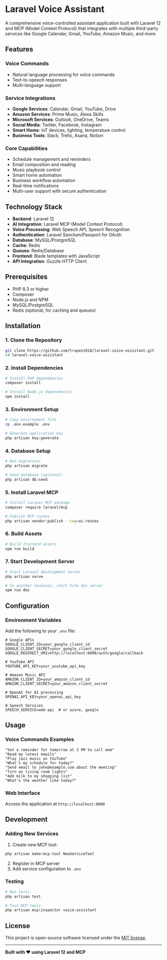 # Laravel Voice Assistant

A comprehensive voice-controlled assistant application built with Laravel 12 and MCP (Model Context Protocol) that integrates with multiple third-party services like Google Calendar, Gmail, YouTube, Amazon Music, and more.

## Features

### Voice Commands
- Natural language processing for voice commands
- Text-to-speech responses
- Multi-language support

### Service Integrations
- **Google Services**: Calendar, Gmail, YouTube, Drive
- **Amazon Services**: Prime Music, Alexa Skills
- **Microsoft Services**: Outlook, OneDrive, Teams
- **Social Media**: Twitter, Facebook, Instagram
- **Smart Home**: IoT devices, lighting, temperature control
- **Business Tools**: Slack, Trello, Asana, Notion

### Core Capabilities
- Schedule management and reminders
- Email composition and reading
- Music playbook control
- Smart home automation
- Business workflow automation
- Real-time notifications
- Multi-user support with secure authentication

## Technology Stack

- **Backend**: Laravel 12
- **AI Integration**: Laravel MCP (Model Context Protocol)
- **Voice Processing**: Web Speech API, Speech Recognition
- **Authentication**: Laravel Sanctum/Passport for OAuth
- **Database**: MySQL/PostgreSQL
- **Cache**: Redis
- **Queues**: Redis/Database
- **Frontend**: Blade templates with JavaScript
- **API Integration**: Guzzle HTTP Client

## Prerequisites

- PHP 8.3 or higher
- Composer
- Node.js and NPM
- MySQL/PostgreSQL
- Redis (optional, for caching and queues)

## Installation

### 1. Clone the Repository
```bash
git clone https://github.com/trupen1010/laravel-voice-assistant.git
cd laravel-voice-assistant
```

### 2. Install Dependencies
```bash
# Install PHP dependencies
composer install

# Install Node.js dependencies
npm install
```

### 3. Environment Setup
```bash
# Copy environment file
cp .env.example .env

# Generate application key
php artisan key:generate
```

### 4. Database Setup
```bash
# Run migrations
php artisan migrate

# Seed database (optional)
php artisan db:seed
```

### 5. Install Laravel MCP
```bash
# Install Laravel MCP package
composer require laravel/mcp

# Publish MCP routes
php artisan vendor:publish --tag=ai-routes
```

### 6. Build Assets
```bash
# Build frontend assets
npm run build
```

### 7. Start Development Server
```bash
# Start Laravel development server
php artisan serve

# In another terminal, start Vite dev server
npm run dev
```

## Configuration

### Environment Variables

Add the following to your `.env` file:

```env
# Google APIs
GOOGLE_CLIENT_ID=your_google_client_id
GOOGLE_CLIENT_SECRET=your_google_client_secret
GOOGLE_REDIRECT_URI=http://localhost:8000/auth/google/callback

# YouTube API
YOUTUBE_API_KEY=your_youtube_api_key

# Amazon Music API
AMAZON_CLIENT_ID=your_amazon_client_id
AMAZON_CLIENT_SECRET=your_amazon_client_secret

# OpenAI for AI processing
OPENAI_API_KEY=your_openai_api_key

# Speech Services
SPEECH_SERVICE=web-api  # or azure, google
```

## Usage

### Voice Commands Examples

```
"Set a reminder for tomorrow at 3 PM to call mom"
"Read my latest emails"
"Play jazz music on YouTube"
"What's my schedule for today?"
"Send email to john@example.com about the meeting"
"Turn on living room lights"
"Add milk to my shopping list"
"What's the weather like today?"
```

### Web Interface

Access the application at `http://localhost:8000`

## Development

### Adding New Services

1. Create new MCP tool:
```bash
php artisan make:mcp-tool NewServiceTool
```

2. Register in MCP server
3. Add service configuration to `.env`

### Testing

```bash
# Run tests
php artisan test

# Test MCP tools
php artisan mcp:inspector voice-assistant
```

## License

This project is open-source software licensed under the [MIT license](LICENSE).

---

**Built with ❤️ using Laravel 12 and MCP**